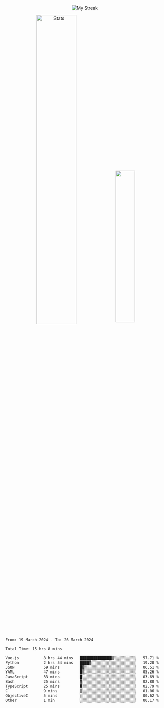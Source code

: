 <p align="center">
<picture>
  <source media="(prefers-color-scheme: dark)" srcset="http://github-readme-streak-stats.herokuapp.com?user=semolik&theme=dark&hide_border=true&background=DD272700">
  <img alt="My Streak" src="http://github-readme-streak-stats.herokuapp.com?user=semolik&hide_border=true">
</picture>
</p>
<div align="center">
  <picture>
    <source media="(prefers-color-scheme: dark)" srcset="https://github-readme-stats.vercel.app/api?username=semolik&show_icons=true&bg_color=DD272700&hide_border=true&theme=dark">
        <img alt="Stats" src="https://github-readme-stats.vercel.app/api?username=semolik&show_icons=true&bg_color=DD272700&hide_border=true" width="50%" >
  </picture>
  <sup>
  <picture>
  <source media="(prefers-color-scheme: dark)" srcset="https://github-readme-stats.vercel.app/api/top-langs/?username=semolik&layout=compact&hide_border=true&bg_color=DD272700&theme=dark">
  <img src="https://github-readme-stats.vercel.app/api/top-langs/?username=semolik&layout=compact&hide_border=true" width="35%" />
  </picture>
  </sup>
</div>
<!--START_SECTION:waka-->

```txt
From: 19 March 2024 - To: 26 March 2024

Total Time: 15 hrs 8 mins

Vue.js           8 hrs 44 mins   ██████████████▒░░░░░░░░░░   57.71 %
Python           2 hrs 54 mins   ████▓░░░░░░░░░░░░░░░░░░░░   19.20 %
JSON             59 mins         █▓░░░░░░░░░░░░░░░░░░░░░░░   06.51 %
YAML             47 mins         █▒░░░░░░░░░░░░░░░░░░░░░░░   05.26 %
JavaScript       33 mins         █░░░░░░░░░░░░░░░░░░░░░░░░   03.69 %
Bash             25 mins         ▓░░░░░░░░░░░░░░░░░░░░░░░░   02.80 %
TypeScript       25 mins         ▓░░░░░░░░░░░░░░░░░░░░░░░░   02.79 %
C                9 mins          ▒░░░░░░░░░░░░░░░░░░░░░░░░   01.06 %
ObjectiveC       5 mins          ░░░░░░░░░░░░░░░░░░░░░░░░░   00.62 %
Other            1 min           ░░░░░░░░░░░░░░░░░░░░░░░░░   00.17 %
```

<!--END_SECTION:waka-->

